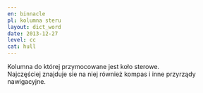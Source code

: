 ```yaml
---
en: binnacle
pl: kolumna steru
layout: dict_word
date: 2013-12-27
level: cc
cat: hull
---
```


Kolumna do której przymocowane jest koło sterowe.   
Najczęściej znajduje sie na niej również kompas i inne przyrządy nawigacyjne.

